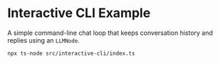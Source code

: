 # Interactive CLI Example

A simple command-line chat loop that keeps conversation history and replies using an `LLMNode`.

```bash
npx ts-node src/interactive-cli/index.ts
```

